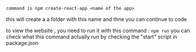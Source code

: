 `command is npm create-react-app <name of the app>`

this will create a a folder with this name and thne you can continue to code 


to view the website , you need to run it with this command :
    `npm run`
    you can check what this command actually run by checking the "start" script in package.json